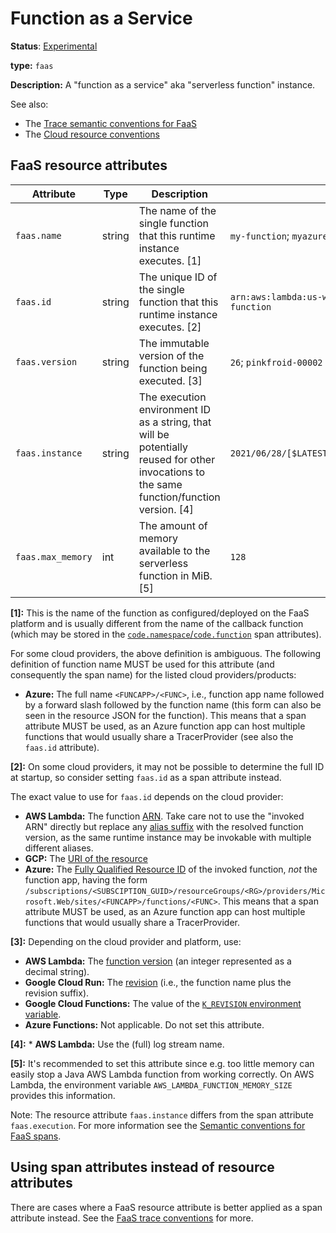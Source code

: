 # Function as a Service

**Status**: [Experimental](../../document-status.md)

**type:** `faas`

**Description:** A "function as a service" aka "serverless function" instance.

See also:

- The [Trace semantic conventions for FaaS](../../trace/semantic_conventions/faas.md)
- The [Cloud resource conventions](cloud.md)

## FaaS resource attributes

<!-- semconv faas_resource -->
| Attribute  | Type | Description  | Examples  | Required |
|---|---|---|---|---|
| `faas.name` | string | The name of the single function that this runtime instance executes. [1] | `my-function`; `myazurefunctionapp/some-function-name` | Yes |
| `faas.id` | string | The unique ID of the single function that this runtime instance executes. [2] | `arn:aws:lambda:us-west-2:123456789012:function:my-function` | No |
| `faas.version` | string | The immutable version of the function being executed. [3] | `26`; `pinkfroid-00002` | No |
| `faas.instance` | string | The execution environment ID as a string, that will be potentially reused for other invocations to the same function/function version. [4] | `2021/06/28/[$LATEST]2f399eb14537447da05ab2a2e39309de` | No |
| `faas.max_memory` | int | The amount of memory available to the serverless function in MiB. [5] | `128` | No |

**[1]:** This is the name of the function as configured/deployed on the FaaS
platform and is usually different from the name of the callback
function (which may be stored in the
[`code.namespace`/`code.function`](../../trace/semantic_conventions/span-general.md#source-code-attributes)
span attributes).

For some cloud providers, the above definition is ambiguous. The following
definition of function name MUST be used for this attribute
(and consequently the span name) for the listed cloud providers/products:

* **Azure:**  The full name `<FUNCAPP>/<FUNC>`, i.e., function app name
  followed by a forward slash followed by the function name (this form
  can also be seen in the resource JSON for the function).
  This means that a span attribute MUST be used, as an Azure function
  app can host multiple functions that would usually share
  a TracerProvider (see also the `faas.id` attribute).

**[2]:** On some cloud providers, it may not be possible to determine the full ID at startup,
so consider setting `faas.id` as a span attribute instead.

The exact value to use for `faas.id` depends on the cloud provider:

* **AWS Lambda:** The function [ARN](https://docs.aws.amazon.com/general/latest/gr/aws-arns-and-namespaces.html).
  Take care not to use the "invoked ARN" directly but replace any
  [alias suffix](https://docs.aws.amazon.com/lambda/latest/dg/configuration-aliases.html)
  with the resolved function version, as the same runtime instance may be invokable with
  multiple different aliases.
* **GCP:** The [URI of the resource](https://cloud.google.com/iam/docs/full-resource-names)
* **Azure:** The [Fully Qualified Resource ID](https://docs.microsoft.com/en-us/rest/api/resources/resources/get-by-id) of the invoked function,
  *not* the function app, having the form
  `/subscriptions/<SUBSCIPTION_GUID>/resourceGroups/<RG>/providers/Microsoft.Web/sites/<FUNCAPP>/functions/<FUNC>`.
  This means that a span attribute MUST be used, as an Azure function app can host multiple functions that would usually share
  a TracerProvider.

**[3]:** Depending on the cloud provider and platform, use:

* **AWS Lambda:** The [function version](https://docs.aws.amazon.com/lambda/latest/dg/configuration-versions.html)
  (an integer represented as a decimal string).
* **Google Cloud Run:** The [revision](https://cloud.google.com/run/docs/managing/revisions)
  (i.e., the function name plus the revision suffix).
* **Google Cloud Functions:** The value of the
  [`K_REVISION` environment variable](https://cloud.google.com/functions/docs/env-var#runtime_environment_variables_set_automatically).
* **Azure Functions:** Not applicable. Do not set this attribute.

**[4]:** * **AWS Lambda:** Use the (full) log stream name.

**[5]:** It's recommended to set this attribute since e.g. too little memory can easily stop a Java AWS Lambda function from working correctly. On AWS Lambda, the environment variable `AWS_LAMBDA_FUNCTION_MEMORY_SIZE` provides this information.
<!-- endsemconv -->

Note: The resource attribute `faas.instance` differs from the span attribute `faas.execution`. For more information see the [Semantic conventions for FaaS spans](../../trace/semantic_conventions/faas.md#difference-between-execution-and-instance).

## Using span attributes instead of resource attributes

There are cases where a FaaS resource attribute is better applied as a span
attribute instead.
See the [FaaS trace conventions](../../trace/semantic_conventions/faas.md) for more.
